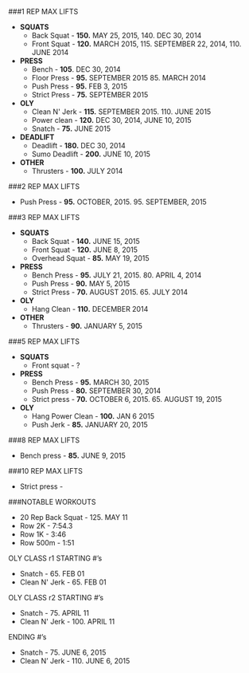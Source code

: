 ###1 REP MAX LIFTS

- **SQUATS**
  - Back Squat - **150.** MAY 25, 2015, 140. DEC 30, 2014
  - Front Squat - **120.** MARCH 2015, 115. SEPTEMBER 22, 2014, 110. JUNE 2014
- **PRESS**
  - Bench - **105**. DEC 30, 2014
  - Floor Press - **95.** SEPTEMBER 2015 85. MARCH 2014
  - Push Press - **95.** FEB 3, 2015
  - Strict Press - **75.** SEPTEMBER 2015
- **OLY**
  - Clean N' Jerk - **115.** SEPTEMBER 2015. 110. JUNE 2015
  - Power clean - **120.** DEC 30, 2014, JUNE 10, 2015
  - Snatch - **75.** JUNE 2015
- **DEADLIFT**
  - Deadlift - **180.** DEC 30, 2014
  - Sumo Deadlift - **200.** JUNE 10, 2015
- **OTHER**
  - Thrusters - **100.** JULY 2014

###2 REP MAX LIFTS

- Push Press - **95.** OCTOBER, 2015. 95. SEPTEMBER, 2015

###3 REP MAX LIFTS

- **SQUATS**
  - Back Squat - **140.** JUNE 15, 2015
  - Front Squat - **120.** JUNE 8, 2015
  - Overhead Squat - **85.** MAY 19, 2015
- **PRESS**
  - Bench Press - **95.** JULY 21, 2015. 80. APRIL 4, 2014
  - Push Press - **90.** MAY 5, 2015
  - Strict Press - **70.** AUGUST 2015. 65. JULY 2014
- **OLY**
  - Hang Clean - **110.** DECEMBER 2014
- **OTHER**
  - Thrusters - **90.** JANUARY 5, 2015

###5 REP MAX LIFTS

- **SQUATS**
  - Front squat - ?
- **PRESS**
  - Bench Press - **95.** MARCH 30, 2015
  - Push Press - **80.** SEPTEMBER 30, 2014
  - Strict press - **70.** OCTOBER 6, 2015. 65. AUGUST 19, 2015
- **OLY**
  - Hang Power Clean - **100.** JAN 6 2015
  - Push Jerk - **85.** JANUARY 20, 2015

###8 REP MAX LIFTS

- Bench press - **85.** JUNE 9, 2015

###10 REP MAX LIFTS

- Strict press -

###NOTABLE WORKOUTS

- 20 Rep Back Squat - 125. MAY 11
- Row 2K - 7:54.3
- Row 1K - 3:46
- Row 500m - 1:51

OLY CLASS r1
STARTING #’s

- Snatch - 65. FEB 01
- Clean N' Jerk - 65. FEB 01

OLY CLASS r2
STARTING #’s

- Snatch - 75. APRIL 11
- Clean N' Jerk - 100. APRIL 11

ENDING #’s

- Snatch - 75. JUNE 6, 2015
- Clean N’ Jerk - 110. JUNE 6, 2015
